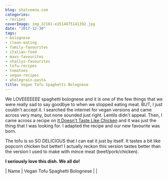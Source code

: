 ```yaml
---
blog: shalveena.com
categories:
- recipes
coverImage: img_32101-e1514875141392.jpg
date: "2017-12-30"
tags:
- bolognese
- clean-eating
- family-favourites
- italian-food
- maxs-favourites
- shallys-favourites
- tofu-recipes
- tomatoes
- vegan-recipes
- wholegrain-pasta
title: Vegan Tofu Spaghetti Bolognese
---
```


We LOVEEEEEEE spaghetti bolognese and it is one of the few things that we were really sad to say goodbye to when we stopped eating meat. BUT, I just couldn't accept it. I searched the internet for vegan versions and came across very many, but none sounded just right. Lentils didn't appeal. Then, I came across a recipe on [It Doesn't Taste Like Chicken](https://itdoesnttastelikechicken.com/tofu-bolognese/) and it was just the thing that I was looking for. I adapted the recipe and our new favourite was born.

The tofu is so SO DELICIOUS that I can eat it just by itself. It tastes a bit like popcorn chicken but better! I actually reckon this version tastes better than the version I used to make with mince meat (beef/pork/chicken).

**I seriously love this dish. We all do!**

| Name | Vegan Tofu Spaghetti Bolognese |
|